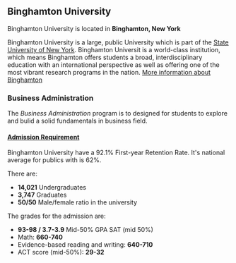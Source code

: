 ## Binghamton University
Binghamton University is located in **Binghamton, New York**

Binghamton University is a large, public University which is part of the [State University of New York](https://www.suny.edu). Binghamton Universit is a world-class institution, which means Binghamton offers students a broad, interdisciplinary education with an international perspective as well as offering one of the most vibrant research programs in the nation. [More information about Binghamton](https://www.suny.edu/campuses/binghamton/)
### **Business Administration**
The _Business Administration_ program is to designed for students to explore and bulid a solid fundamentals in business field.
#### [Admission Requirement](https://www.binghamton.edu/admissions/)
Binghamton University have a 92.1% First-year Retention Rate. It's national average for publics with is 62%.

There are:

* **14,021** Undergraduates
* **3,747** Graduates
* **50/50** Male/female ratio in the university

The grades for the admission are:
* **93-98 / 3.7-3.9** Mid-50% GPA
SAT (mid 50%)
* Math: **660-740**
* Evidence-based reading and writing: **640-710**
* ACT score (mid-50%): **29-32**


